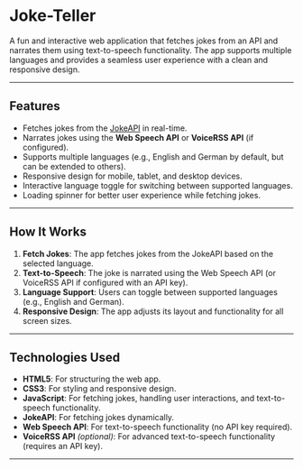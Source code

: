 # Joke-Teller

A fun and interactive web application that fetches jokes from an API and narrates them using text-to-speech functionality. The app supports multiple languages and provides a seamless user experience with a clean and responsive design.

---

## Features

- Fetches jokes from the [JokeAPI](https://jokeapi.dev/) in real-time.
- Narrates jokes using the **Web Speech API** or **VoiceRSS API** (if configured).
- Supports multiple languages (e.g., English and German by default, but can be extended to others).
- Responsive design for mobile, tablet, and desktop devices.
- Interactive language toggle for switching between supported languages.
- Loading spinner for better user experience while fetching jokes.

---

## How It Works

1. **Fetch Jokes**: The app fetches jokes from the JokeAPI based on the selected language.
2. **Text-to-Speech**: The joke is narrated using the Web Speech API (or VoiceRSS API if configured with an API key).
3. **Language Support**: Users can toggle between supported languages (e.g., English and German).
4. **Responsive Design**: The app adjusts its layout and functionality for all screen sizes.

---

## Technologies Used

- **HTML5**: For structuring the web app.
- **CSS3**: For styling and responsive design.
- **JavaScript**: For fetching jokes, handling user interactions, and text-to-speech functionality.
- **JokeAPI**: For fetching jokes dynamically.
- **Web Speech API**: For text-to-speech functionality (no API key required).
- **VoiceRSS API** *(optional)*: For advanced text-to-speech functionality (requires an API key).

---
